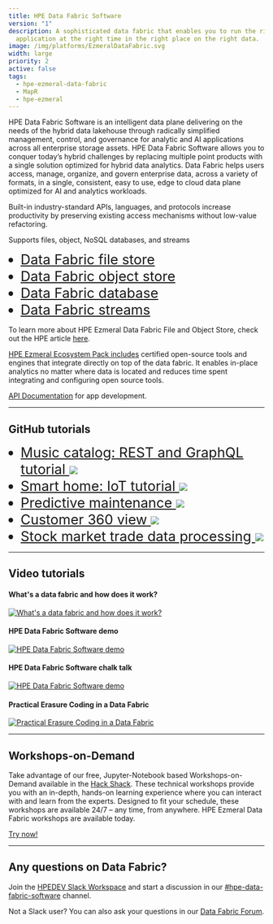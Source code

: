 ```yaml
---
title: HPE Data Fabric Software
version: "1"
description: A sophisticated data fabric that enables you to run the right
  application at the right time in the right place on the right data.
image: /img/platforms/EzmeralDataFabric.svg
width: large
priority: 2
active: false
tags:
  - hpe-ezmeral-data-fabric
  - MapR
  - hpe-ezmeral
---
```

<style>
li {
   font-size: 27px;
   line-height: 33px;
   max-width: none;
}
</style>

HPE Data Fabric Software is an intelligent data plane delivering on the needs of the hybrid data lakehouse through radically simplified management, control, and governance for analytic and AI applications across all enterprise storage assets. HPE Data Fabric Software allows you to conquer today’s hybrid challenges by replacing multiple point products with a single solution optimized for hybrid data analytics. Data Fabric helps users access, manage, organize, and govern enterprise data, across a variety of formats, in a single, consistent, easy to use, edge to cloud data plane optimized for AI and analytics workloads. 

Built-in industry-standard APIs, languages, and protocols increase productivity by preserving existing access mechanisms without low-value refactoring.

Supports files, object, NoSQL databases, and streams

* [Data Fabric file store](https://docs.datafabric.hpe.com/70/MapROverview/File-Store.html#MapR-XD)
* [Data Fabric object store](https://docs.datafabric.hpe.com/70/MapROverview/HPE-Ezmeral-Data-Fabric-Object-Store.html)
* [Data Fabric database](https://docs.datafabric.hpe.com/70/MapROverview/maprDB-overview.html#maprDB-overview)
* [Data Fabric streams](https://docs.datafabric.hpe.com/70/MapROverview/c_mapr_streams.html)

To learn more about HPE Ezmeral Data Fabric File and Object Store, check out the HPE article [here](https://community.hpe.com/t5/HPE-Ezmeral-Uncut/HPE-Ezmeral-Data-Fabric-File-and-Object-Store-Benefits-and/ba-p/7168604#.YrHKV3ZByXI).

[HPE Ezmeral Ecosystem Pack includes](https://docs.datafabric.hpe.com/70/c_ecosystem_intro.html) certified open-source tools and engines that integrate directly on top of the data fabric. It enables in-place analytics no matter where data is located and reduces time spent integrating and configuring open source tools.

[API Documentation](https://docs.datafabric.hpe.com/home/) for app development.

- - -

## GitHub tutorials

* [Music catalog: REST and GraphQL tutorial ![](Github)](https://github.com/mapr-demos/mapr-music)[](https://github.com/mapr-demos/mapr-smart-home)
* [Smart home: IoT tutorial ![](Github)](https://github.com/mapr-demos/mapr-smart-home)
* [Predictive maintenance ![](Github)](https://github.com/mapr-demos/predictive-maintenance)
* [Customer 360 view ![](Github)](https://github.com/mapr-demos/customer360)
* [Stock market trade data processing ![](Github)](https://github.com/mapr-demos/finserv-application-blueprint)

- - -

## Video tutorials

#### What's a data fabric and how does it work?

[![What's a data fabric and how does it work?](https://img.youtube.com/vi/qi6sTvu8osk/hqdefault.jpg)](https://youtu.be/qi6sTvu8osk)

#### HPE Data Fabric Software demo

[![HPE Data Fabric Software demo](https://img.youtube.com/vi/ufPMtrDPvf0/hqdefault.jpg)](https://youtu.be/ufPMtrDPvf0)

#### HPE Data Fabric Software chalk talk

[![HPE Data Fabric Software demo](https://img.youtube.com/vi/tE91W3DQuNU/hqdefault.jpg)](https://www.youtube.com/watch?v=tE91W3DQuNU)

#### Practical Erasure Coding in a Data Fabric

[![Practical Erasure Coding in a Data Fabric](https://img.youtube.com/vi/-6IBKLiOb_Q/hqdefault.jpg)](https://youtu.be/-6IBKLiOb_Q)

- - -

## Workshops-on-Demand

Take advantage of our free, Jupyter-Notebook based Workshops-on-Demand available in the [Hack Shack](/hackshack/). These technical workshops provide you with an in-depth, hands-on learning experience where you can interact with and learn from the experts. Designed to fit your schedule, these workshops are available 24/7 – any time, from anywhere. HPE Ezmeral Data Fabric workshops are available today.

<link rel="stylesheet" href="https://www.w3schools.com/w3css/4/w3.css">
<div class="w3-container w3-center w3-margin-bottom">
  <a href="/hackshack/workshops"><button type="button" class="button">Try now!</button></a>
</div>

- - -

## Any questions on Data Fabric?

Join the [HPEDEV Slack Workspace](https://slack.hpedev.io/) and start a discussion in our [\#hpe-data-fabric-software](https://hpedev.slack.com/archives/CU3JRBTB7) channel.

Not a Slack user? You can also ask your questions in our [Data Fabric Forum](https://hpe.com/forum/ezmeral).